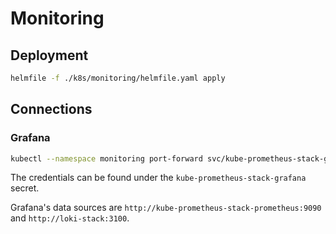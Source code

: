 # Monitoring

## Deployment

```sh
helmfile -f ./k8s/monitoring/helmfile.yaml apply
```

## Connections

### Grafana

```sh
kubectl --namespace monitoring port-forward svc/kube-prometheus-stack-grafana 3000:http-web
```

The credentials can be found under the `kube-prometheus-stack-grafana` secret.

Grafana's data sources are `http://kube-prometheus-stack-prometheus:9090` and
`http://loki-stack:3100`.
